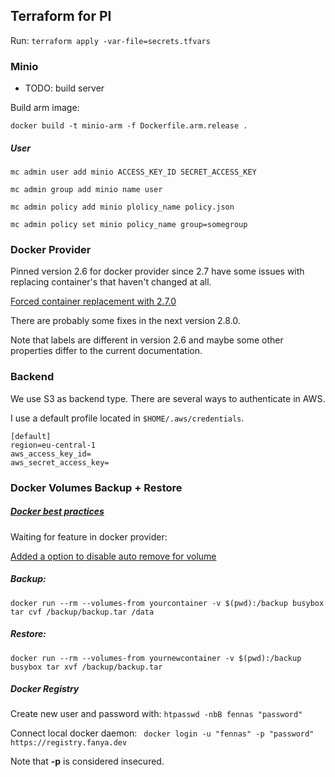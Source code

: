 ## Terraform for PI

Run:
`terraform apply -var-file=secrets.tfvars`


### Minio

* TODO: build server
 
Build arm image:

`docker build -t minio-arm -f Dockerfile.arm.release . `


##### User

`mc admin user add minio ACCESS_KEY_ID SECRET_ACCESS_KEY`

`mc admin group add minio name user`

`mc admin policy add minio plolicy_name policy.json`

`mc admin policy set minio policy_name group=somegroup`



### Docker Provider 

Pinned version 2.6 for docker provider since 2.7 have some issues with replacing container's that
haven't changed at all. 

[Forced container replacement with 2.7.0](https://github.com/terraform-providers/terraform-provider-docker/issues/242)

There are probably some fixes in the next version 2.8.0. 

Note that labels are different in version 2.6 and maybe some other
properties differ to the current documentation. 

### Backend

We use S3 as backend type. There are several ways to authenticate in AWS.

I use a default profile located in ``$HOME/.aws/credentials``.

````
[default]
region=eu-central-1
aws_access_key_id=
aws_secret_access_key=
````


### Docker Volumes Backup + Restore

##### [Docker best practices](https://docs.docker.com/develop/dev-best-practices/)

Waiting for feature in docker provider:

[Added a option to disable auto remove for volume](https://github.com/terraform-providers/terraform-provider-docker/pull/117)

##### Backup:

`docker run --rm --volumes-from yourcontainer -v $(pwd):/backup busybox tar cvf /backup/backup.tar /data`

##### Restore:

`docker run --rm --volumes-from yournewcontainer -v $(pwd):/backup busybox tar xvf /backup/backup.tar`

##### Docker Registry 

Create new user and password with: 
 `htpasswd -nbB fennas "password"`
  

Connect local docker daemon:
`` docker login -u "fennas" -p "password" https://registry.fanya.dev``

Note that **-p** is considered insecured. 